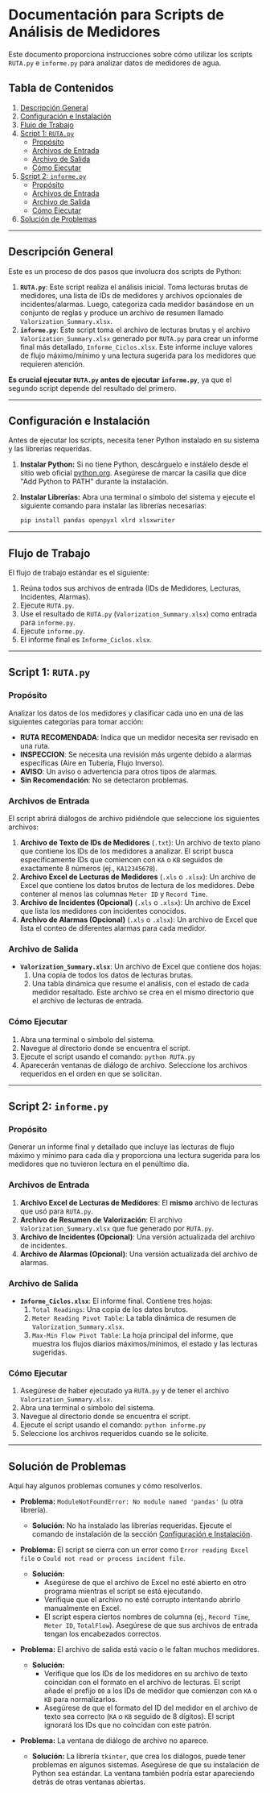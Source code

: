 # Documentación para Scripts de Análisis de Medidores

Este documento proporciona instrucciones sobre cómo utilizar los scripts `RUTA.py` e `informe.py` para analizar datos de medidores de agua.

## Tabla de Contenidos
1.  [Descripción General](#descripción-general)
2.  [Configuración e Instalación](#configuración-e-instalación)
3.  [Flujo de Trabajo](#flujo-de-trabajo)
4.  [Script 1: `RUTA.py`](#script-1-rutapy)
    *   [Propósito](#propósito)
    *   [Archivos de Entrada](#archivos-de-entrada)
    *   [Archivo de Salida](#archivo-de-salida)
    *   [Cómo Ejecutar](#cómo-ejecutar)
5.  [Script 2: `informe.py`](#script-2-informepy)
    *   [Propósito](#propósito-1)
    *   [Archivos de Entrada](#archivos-de-entrada-1)
    *   [Archivo de Salida](#archivo-de-salida-1)
    *   [Cómo Ejecutar](#cómo-ejecutar-1)
6.  [Solución de Problemas](#solución-de-problemas)

---

## Descripción General

Este es un proceso de dos pasos que involucra dos scripts de Python:

1.  **`RUTA.py`**: Este script realiza el análisis inicial. Toma lecturas brutas de medidores, una lista de IDs de medidores y archivos opcionales de incidentes/alarmas. Luego, categoriza cada medidor basándose en un conjunto de reglas y produce un archivo de resumen llamado `Valorization_Summary.xlsx`.
2.  **`informe.py`**: Este script toma el archivo de lecturas brutas y el archivo `Valorization_Summary.xlsx` generado por `RUTA.py` para crear un informe final más detallado, `Informe_Ciclos.xlsx`. Este informe incluye valores de flujo máximo/mínimo y una lectura sugerida para los medidores que requieren atención.

**Es crucial ejecutar `RUTA.py` antes de ejecutar `informe.py`**, ya que el segundo script depende del resultado del primero.

---

## Configuración e Instalación

Antes de ejecutar los scripts, necesita tener Python instalado en su sistema y las librerías requeridas.

1.  **Instalar Python:** Si no tiene Python, descárguelo e instálelo desde el sitio web oficial [python.org](https://www.python.org/downloads/). Asegúrese de marcar la casilla que dice "Add Python to PATH" durante la instalación.

2.  **Instalar Librerías:** Abra una terminal o símbolo del sistema y ejecute el siguiente comando para instalar las librerías necesarias:

    ```bash
    pip install pandas openpyxl xlrd xlsxwriter
    ```

---

## Flujo de Trabajo

El flujo de trabajo estándar es el siguiente:

1.  Reúna todos sus archivos de entrada (IDs de Medidores, Lecturas, Incidentes, Alarmas).
2.  Ejecute `RUTA.py`.
3.  Use el resultado de `RUTA.py` (`Valorization_Summary.xlsx`) como entrada para `informe.py`.
4.  Ejecute `informe.py`.
5.  El informe final es `Informe_Ciclos.xlsx`.

---

## Script 1: `RUTA.py`

### Propósito

Analizar los datos de los medidores y clasificar cada uno en una de las siguientes categorías para tomar acción:
*   **RUTA RECOMENDADA**: Indica que un medidor necesita ser revisado en una ruta.
*   **INSPECCION**: Se necesita una revisión más urgente debido a alarmas específicas (Aire en Tubería, Flujo Inverso).
*   **AVISO**: Un aviso o advertencia para otros tipos de alarmas.
*   **Sin Recomendación**: No se detectaron problemas.

### Archivos de Entrada

El script abrirá diálogos de archivo pidiéndole que seleccione los siguientes archivos:

1.  **Archivo de Texto de IDs de Medidores** (`.txt`): Un archivo de texto plano que contiene los IDs de los medidores a analizar. El script busca específicamente IDs que comiencen con `KA` o `KB` seguidos de exactamente 8 números (ej., `KA12345678`).
2.  **Archivo Excel de Lecturas de Medidores** (`.xls` o `.xlsx`): Un archivo de Excel que contiene los datos brutos de lectura de los medidores. Debe contener al menos las columnas `Meter ID` y `Record Time`.
3.  **Archivo de Incidentes (Opcional)** (`.xls` o `.xlsx`): Un archivo de Excel que lista los medidores con incidentes conocidos.
4.  **Archivo de Alarmas (Opcional)** (`.xls` o `.xlsx`): Un archivo de Excel que lista el conteo de diferentes alarmas para cada medidor.

### Archivo de Salida

*   **`Valorization_Summary.xlsx`**: Un archivo de Excel que contiene dos hojas:
    1.  Una copia de todos los datos de lecturas brutas.
    2.  Una tabla dinámica que resume el análisis, con el estado de cada medidor resaltado. Este archivo se crea en el mismo directorio que el archivo de lecturas de entrada.

### Cómo Ejecutar

1.  Abra una terminal o símbolo del sistema.
2.  Navegue al directorio donde se encuentra el script.
3.  Ejecute el script usando el comando: `python RUTA.py`
4.  Aparecerán ventanas de diálogo de archivo. Seleccione los archivos requeridos en el orden en que se solicitan.

---

## Script 2: `informe.py`

### Propósito

Generar un informe final y detallado que incluye las lecturas de flujo máximo y mínimo para cada día y proporciona una lectura sugerida para los medidores que no tuvieron lectura en el penúltimo día.

### Archivos de Entrada

1.  **Archivo Excel de Lecturas de Medidores**: El **mismo** archivo de lecturas que usó para `RUTA.py`.
2.  **Archivo de Resumen de Valorización**: El archivo `Valorization_Summary.xlsx` que fue generado por `RUTA.py`.
3.  **Archivo de Incidentes (Opcional)**: Una versión actualizada del archivo de incidentes.
4.  **Archivo de Alarmas (Opcional)**: Una versión actualizada del archivo de alarmas.

### Archivo de Salida

*   **`Informe_Ciclos.xlsx`**: El informe final. Contiene tres hojas:
    1.  `Total Readings`: Una copia de los datos brutos.
    2.  `Meter Reading Pivot Table`: La tabla dinámica de resumen de `Valorization_Summary.xlsx`.
    3.  `Max-Min Flow Pivot Table`: La hoja principal del informe, que muestra los flujos diarios máximos/mínimos, el estado y las lecturas sugeridas.

### Cómo Ejecutar

1.  Asegúrese de haber ejecutado ya `RUTA.py` y de tener el archivo `Valorization_Summary.xlsx`.
2.  Abra una terminal o símbolo del sistema.
3.  Navegue al directorio donde se encuentra el script.
4.  Ejecute el script usando el comando: `python informe.py`
5.  Seleccione los archivos requeridos cuando se le solicite.

---

## Solución de Problemas

Aquí hay algunos problemas comunes y cómo resolverlos.

*   **Problema:** `ModuleNotFoundError: No module named 'pandas'` (u otra librería).
    *   **Solución:** No ha instalado las librerías requeridas. Ejecute el comando de instalación de la sección [Configuración e Instalación](#configuración-e-instalación).

*   **Problema:** El script se cierra con un error como `Error reading Excel file` o `Could not read or process incident file`.
    *   **Solución:**
        *   Asegúrese de que el archivo de Excel no esté abierto en otro programa mientras el script se está ejecutando.
        *   Verifique que el archivo no esté corrupto intentando abrirlo manualmente en Excel.
        *   El script espera ciertos nombres de columna (ej., `Record Time`, `Meter ID`, `TotalFlow`). Asegúrese de que sus archivos de entrada tengan los encabezados correctos.

*   **Problema:** El archivo de salida está vacío o le faltan muchos medidores.
    *   **Solución:**
        *   Verifique que los IDs de los medidores en su archivo de texto coincidan con el formato en el archivo de lecturas. El script añade el prefijo `00` a los IDs de medidor que comienzan con `KA` o `KB` para normalizarlos.
        *   Asegúrese de que el formato del ID del medidor en el archivo de texto sea correcto (`KA` o `KB` seguido de 8 dígitos). El script ignorará los IDs que no coincidan con este patrón.

*   **Problema:** La ventana de diálogo de archivo no aparece.
    *   **Solución:** La librería `tkinter`, que crea los diálogos, puede tener problemas en algunos sistemas. Asegúrese de que su instalación de Python sea estándar. La ventana también podría estar apareciendo detrás de otras ventanas abiertas.
